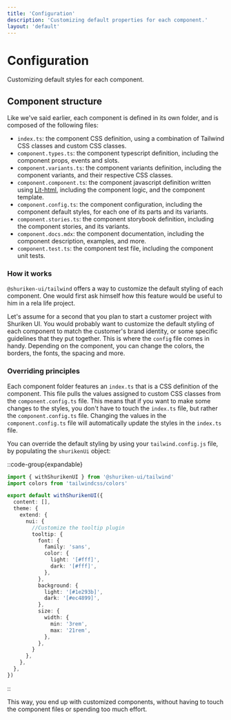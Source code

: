 ```yaml
---
title: 'Configuration'
description: 'Customizing default properties for each component.'
layout: 'default'
---
```


# Configuration

Customizing default styles for each component.

## Component structure

Like we've said earlier, each component is defined in its own folder, and is composed of the following files:

* `index.ts`: the component CSS definition, using a combination of Tailwind CSS classes and custom CSS classes.
* `component.types.ts`: the component typescript definition, including the component props, events and slots.
* `component.variants.ts`: the component variants definition, including the component variants, and their respective CSS classes.
* `component.component.ts`: the component javascript definition written using [Lit-html](https://lit.dev/docs/libraries/standalone-templates/), including the component logic, and the component template.
* `component.config.ts`: the component configuration, including the component default styles, for each one of its parts and its variants.
* `component.stories.ts`: the component storybook definition, including the component stories, and its variants.
* `component.docs.mdx`: the component documentation, including the component description, examples, and more.
* `component.test.ts`: the component test file, including the component unit tests.

### How it works
`@shuriken-ui/tailwind` offers a way to customize the default styling of each component. One would first ask himself how this feature would be useful to him in a rela life project.

Let's assume for a second that you plan to start a customer project with Shuriken UI. You would probably want to customize the default styling of each component to match the customer's brand identity, or some specific guidelines that they put together. This is where the `config` file comes in handy. Depending on the component, you can change the colors, the borders, the fonts, the spacing and more.

### Overriding principles

Each component folder features an `index.ts` that is a CSS definition of the component. This file pulls the values assigned to custom CSS classes from the `component.config.ts` file. This means that if you want to make some changes to the styles, you don't have to touch the `index.ts` file, but rather the `component.config.ts` file.
Changing the values in the `component.config.ts` file will automatically update the styles in the `index.ts` file.

You can override the default styling by using your `tailwind.config.js` file, by populating the `shurikenUi` object:

::code-group{expandable}

```ts [tailwind.config.ts]
import { withShurikenUI } from '@shuriken-ui/tailwind'
import colors from 'tailwindcss/colors'

export default withShurikenUI({
  content: [],
  theme: {
    extend: {
      nui: {
        //Customize the tooltip plugin
        tooltip: {
          font: {
            family: 'sans',
            color: {
              light: '[#fff]',
              dark: '[#fff]',
            },
          },
          background: {
            light: '[#1e293b]',
            dark: '[#ec4899]',
          },
          size: {
            width: {
              min: '3rem',
              max: '21rem',
            },
          },
        }
      },
    },
  },
})
```

::

This way, you end up with customized components, without having to touch the component files or spending too much effort.